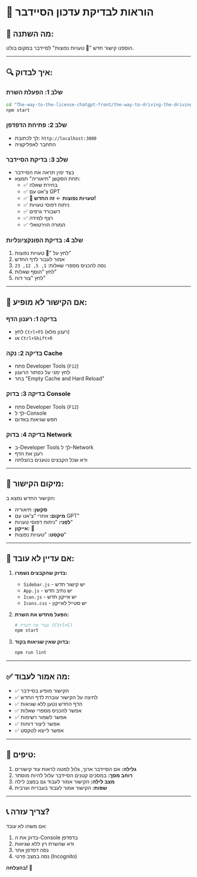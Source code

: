 # 🔧 הוראות לבדיקת עדכון הסיידבר

## 📝 **מה השתנה:**

הוספנו קישור חדש "📝 טעויות נפוצות" לסיידבר במקום בולט.

---

## 🔍 **איך לבדוק:**

### **שלב 1: הפעלת השרת**
```bash
cd "The-way-to-the-license-chatgpt-front/the-way-to-driving-the-driving-licence-chat-gpt-front/new-theory-app"
npm start
```

### **שלב 2: פתיחת הדפדפן**
- לך לכתובת: `http://localhost:3000`
- התחבר לאפליקציה

### **שלב 3: בדיקת הסיידבר**
- בצד ימין תראה את הסיידבר
- תחת הסקשן "תיאוריה" תמצא:
  - ✅ בחירת שאלה
  - ✅ צ'אט עם GPT
  - ✅ **📝 טעויות נפוצות** ← **זה החדש!**
  - ✅ ניתוח דפוסי טעויות
  - ✅ דשבורד גרפים
  - ✅ רצף למידה
  - ✅ המורה הוירטואלי

### **שלב 4: בדיקת הפונקציונליות**
1. לחץ על "📝 טעויות נפוצות"
2. אמור לעבור לדף החדש
3. נסה להכניס מספרי שאלות: `1, 5, 12, 23`
4. לחץ "הוסף שאלות"
5. לחץ "צור דוח"

---

## 🐛 **אם הקישור לא מופיע:**

### **בדיקה 1: רענון הדף**
- לחץ `Ctrl+F5` (רענון מלא)
- או `Ctrl+Shift+R`

### **בדיקה 2: נקה Cache**
- פתח Developer Tools (`F12`)
- לחץ ימני על כפתור הרענון
- בחר "Empty Cache and Hard Reload"

### **בדיקה 3: בדוק Console**
- פתח Developer Tools (`F12`)
- לך ל-Console
- חפש שגיאות באדום

### **בדיקה 4: בדוק Network**
- ב-Developer Tools לך ל-Network
- רענן את הדף
- ודא שכל הקבצים נטענים בהצלחה

---

## 📍 **מיקום הקישור:**

הקישור החדש נמצא ב:
- **סקשן:** תיאוריה
- **מיקום:** אחרי "צ'אט עם GPT"
- **לפני:** "ניתוח דפוסי טעויות"
- **אייקון:** 📝
- **טקסט:** "טעויות נפוצות"

---

## 🔧 **אם עדיין לא עובד:**

1. **בדוק שהקבצים נשמרו:**
   - `Sidebar.js` - יש קישור חדש
   - `App.js` - יש נתיב חדש
   - `Icon.js` - יש אייקון חדש
   - `Icons.css` - יש סטייל לאייקון

2. **הפעל מחדש את השרת:**
   ```bash
   # עצור את השרת (Ctrl+C)
   npm start
   ```

3. **בדוק שאין שגיאות בקוד:**
   ```bash
   npm run lint
   ```

---

## ✅ **מה אמור לעבוד:**

- ✅ הקישור מופיע בסיידבר
- ✅ לחיצה על הקישור עוברת לדף החדש
- ✅ הדף החדש נטען ללא שגיאות
- ✅ אפשר להכניס מספרי שאלות
- ✅ אפשר לשמור רשימות
- ✅ אפשר ליצור דוחות
- ✅ אפשר לייצא לטקסט

---

## 🎯 **טיפים:**

1. **גלילה:** אם הסיידבר ארוך, גלול למטה לראות עוד קישורים
2. **רוחב מסך:** במסכים קטנים הסיידבר עלול להיות מוסתר
3. **מצב לילה:** הקישור אמור לעבוד גם במצב לילה
4. **שפות:** הקישור אמור לעבוד בעברית וערבית

---

## 📞 **צריך עזרה?**

אם משהו לא עובד:
1. בדוק את ה-Console בדפדפן
2. ודא שהשרת רץ ללא שגיאות
3. נסה דפדפן אחר
4. נסה במצב פרטי (Incognito)

**בהצלחה!** 🚀

